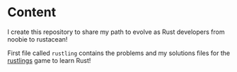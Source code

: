# Content

I create this repository to share my path to evolve as Rust developers from noobie to rustacean!

First file called `rustling` contains the problems and my solutions files for the [rustlings](https://github.com/rust-lang/rustlings) game to learn Rust!
